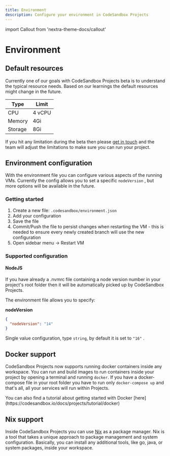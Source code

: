 ```yaml
---
title: Environment
description: Configure your environment in CodeSandbox Projects
---
```


import Callout from 'nextra-theme-docs/callout'

# Environment

## Default resources

Currently one of our goals with CodeSandbox Projects beta is to understand the typical resource needs. Based on our learnings the default resources might change in the future.

| Type | Limit |
|------|-------|
| CPU  |  4 vCPU     |
|  Memory    |   4Gi    |
|  Storage    |   8Gi    |

If you hit any limitation during the beta then please [get in touch](mailto:support@codesandbox.io) and the team will adjust the limitations to make sure you can run your project.

## Environment configuration

With the environment file you can configure various aspects of the running VMs. Currently the config allows you to set a specific `nodeVersion` , but more options will be available in the future.

### Getting started

1. Create a new file: `.codesandbox/environment.json`
2. Add your configuration
3. Save the file
4. Commit/Push the file to persist changes when restarting the VM - this is needed to ensure every newly created branch will use the new configuration
5. Open sidebar menu → Restart VM

### Supported configuration

#### NodeJS

<Callout>
If you have already a .nvmrc file containing a node version number in your project's root folder then it will be automatically picked up by CodeSandbox Projects.
</Callout>

The environment file allows you to specify:

**nodeVersion**

```json
{
  "nodeVersion": "14"
}
```

Single value configuration, type `string`, by default it is set to `"16"` .


## Docker support 

CodeSandbox Projects now supports running docker containers inside any workspace. You can run and build images to run containers inside your project by opening a terminal and running `docker`. If you have a docker-compose file in your root folder you have to run only `docker-compose up` and that's all, all your services will run within Projects.

<Callout>
You can also find a tutorial about getting started with Docker [here](https://codesandbox.io/docs/projects/tutorial/docker)
</Callout>

## Nix support

Inside CodeSandbox Projects you can use [Nix](https://nixos.org/) as a package manager. Nix is a tool that takes a unique approach to package management and system configuration. Basically, you can install any additional tools, like go, java, or system packages, inside your workspace.